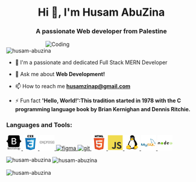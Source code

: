 <h1 align="center">Hi 👋, I'm Husam AbuZina</h1>
<h3 align="center">A passionate Web developer from Palestine</h3>

<img align="right" alt="Coding" width="400" src="https://media.tenor.com/2uyENRmiUt0AAAAC/coding.gif">

<p align="left"> <img src="https://komarev.com/ghpvc/?username=husam-abuzina&label=Profile%20views&color=0e75b6&style=flat" alt="husam-abuzina" /> </p>

- 🌱 I'm a passionate and dedicated Full Stack MERN Developer

- 💬 Ask me about **Web Development!**

- 📫 How to reach me **husamzinap@gmail.com**

- ⚡ Fun fact **'Hello, World!':This tradition started in 1978 with the C programming language book by Brian Kernighan and Dennis Ritchie.**

<h3 align="left">Languages and Tools:</h3>
<p align="left"> 
<a href="https://developer.android.com" target="_blank" rel="noreferrer"> 
 <a href="https://getbootstrap.com" target="_blank" rel="noreferrer"> <img src="https://raw.githubusercontent.com/devicons/devicon/master/icons/bootstrap/bootstrap-plain-wordmark.svg" alt="bootstrap" width="40" height="40"/> </a> 
  <a href="https://www.w3schools.com/css/" target="_blank" rel="noreferrer"> <img src="https://raw.githubusercontent.com/devicons/devicon/master/icons/css3/css3-original-wordmark.svg" alt="css3" width="40" height="40"/> </a> 
  <a href="https://expressjs.com" target="_blank" rel="noreferrer"> <img src="https://raw.githubusercontent.com/devicons/devicon/master/icons/express/express-original-wordmark.svg" alt="express" width="40" height="40"/> </a> 
  <a href="https://www.figma.com/" target="_blank" rel="noreferrer"> <img src="https://www.vectorlogo.zone/logos/figma/figma-icon.svg" alt="figma" width="40" height="40"/> </a>
  <a href="https://git-scm.com/" target="_blank" rel="noreferrer"> <img src="https://www.vectorlogo.zone/logos/git-scm/git-scm-icon.svg" alt="git" width="40" height="40"/> </a> 
  <a href="https://www.w3.org/html/" target="_blank" rel="noreferrer"> <img src="https://raw.githubusercontent.com/devicons/devicon/master/icons/html5/html5-original-wordmark.svg" alt="html5" width="40" height="40"/> </a>
  <a href="https://developer.mozilla.org/en-US/docs/Web/JavaScript" target="_blank" rel="noreferrer"> <img src="https://raw.githubusercontent.com/devicons/devicon/master/icons/javascript/javascript-original.svg" alt="javascript" width="40" height="40"/> </a>
  <a href="https://www.linux.org/" target="_blank" rel="noreferrer"> <img src="https://raw.githubusercontent.com/devicons/devicon/master/icons/linux/linux-original.svg" alt="linux" width="40" height="40"/> </a>
  <a href="https://www.mysql.com/" target="_blank" rel="noreferrer"> <img src="https://raw.githubusercontent.com/devicons/devicon/master/icons/mysql/mysql-original-wordmark.svg" alt="mysql" width="40" height="40"/> </a>
  <a href="https://nodejs.org" target="_blank" rel="noreferrer"> <img src="https://raw.githubusercontent.com/devicons/devicon/master/icons/nodejs/nodejs-original-wordmark.svg" alt="nodejs" width="40" height="40"/> </a>
  
<p><img align="left" src="https://github-readme-stats.vercel.app/api/top-langs?username=husam-abuzina&show_icons=true&locale=en&layout=compact" alt="husam-abuzina" /></p>

<p>&nbsp;<img align="center" src="https://github-readme-stats.vercel.app/api?username=husam-abuzina&show_icons=true&locale=en" alt="husam-abuzina" /></p>

<p><img align="center" src="https://github-readme-streak-stats.herokuapp.com/?user=husam-abuzina&" alt="husam-abuzina" /></p>
